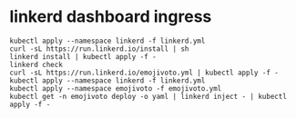 # linkerd dashboard ingress

    kubectl apply --namespace linkerd -f linkerd.yml
    curl -sL https://run.linkerd.io/install | sh
    linkerd install | kubectl apply -f -
    linkerd check
    curl -sL https://run.linkerd.io/emojivoto.yml | kubectl apply -f -
    kubectl apply --namespace linkerd -f linkerd.yml
    kubectl apply --namespace emojivoto -f emojivoto.yml
    kubectl get -n emojivoto deploy -o yaml | linkerd inject - | kubectl apply -f -

